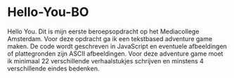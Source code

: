 # Hello-You-BO

Hello You. Dit is mijn eerste beroepsopdracht op het Mediacollege Amsterdam. Voor deze opdracht ga ik een tekstbased adventure game maken. De code wordt geschreven in JavaScript en eventuele afbeeldingen of plattegronden zijn ASCII afbeeldingen. Voor deze adventure game moet ik minimaal 22 verschillende verhaalstukjes schrijven en minstens 4 verschillende eindes bedenken. 
